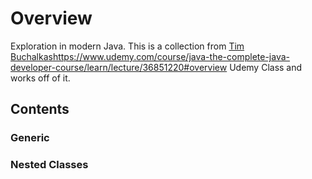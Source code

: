 # Overview

Exploration in modern Java. This is a collection from [Tim Buchalkas](https://www.udemy.com/course/java-the-complete-java-developer-course/learn/lecture/36851220#overview)https://www.udemy.com/course/java-the-complete-java-developer-course/learn/lecture/36851220#overview Udemy Class and works off of it.

## Contents

### Generic

### Nested Classes
